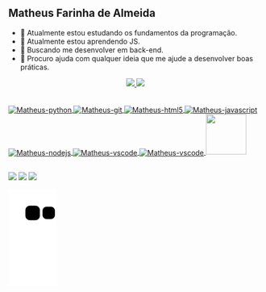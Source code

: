 ##  Matheus Farinha de Almeida

- 🔭 Atualmente estou estudando os fundamentos da programação.
- 🌱 Atualmente estou aprendendo JS.
- 👯 Buscando me desenvolver em back-end.
- 🤔 Procuro ajuda com qualquer ideia que me ajude a desenvolver boas práticas.


<div align="center">
  <a href="https://github.com/Matheus-Farinha">
  
  <img height="160em"  src="https://github-readme-stats.vercel.app/api?username=Matheus-Farinha&show_icons=true&theme=darcula&include_all_commits=true&count_private=true"/>
  <img height="160em"  src="https://github-readme-stats.vercel.app/api/top-langs/?username=Matheus-Farinha&layout=compact&langs_count=7&theme=darcula"/>
</div>
<div style="display: inline_block"><br>
    <href="https://cdn.jsdelivr.net/gh/devicons/devicon@v2.15.1/devicon.min.css"> 
</div>
<div style="display: inline_block"><br>   
	<img align="center" alt="Matheus-python" height="40px" width="40px" src="https://cdn.jsdelivr.net/gh/devicons/devicon/icons/python/python-original.svg" />
	<img align="center" alt="Matheus-git" height="40px" width="40px" src="https://cdn.jsdelivr.net/gh/devicons/devicon/icons/git/git-original.svg" />
	<img align="center" alt="Matheus-html5" height="40px" width="40px" src="https://cdn.jsdelivr.net/gh/devicons/devicon/icons/html5/html5-original.svg" />
	<img align="center" alt="Matheus-javascript" height="40px" width="40px" src="https://cdn.jsdelivr.net/gh/devicons/devicon/icons/javascript/javascript-original.svg" />
	<img align="center" alt="Matheus-nodejs" height="40px" width="40px" src="https://cdn.jsdelivr.net/gh/devicons/devicon/icons/nodejs/nodejs-original.svg" />
	<img align="center" alt="Matheus-vscode" height="40px" width="40px" src="https://cdn.jsdelivr.net/gh/devicons/devicon/icons/vscode/vscode-original.svg" /> 
	<img align="center" alt="Matheus-vscode" height="40px" width="40px" src="https://cdn.jsdelivr.net/gh/devicons/devicon/icons/css3/css3-original.svg" /> 
	<img src="https://giphy.com/embed/hBhrUvUCWQsFOrEGgW" width="80" height="80" href="https://giphy.com/gifs/hBhrUvUCWQsFOrEGgW">
</div>
  
  ##
  
<div align="start">
  <a href="https://instagram.com/faarinha" target="_blank"><img src="https://img.shields.io/badge/-Instagram-%23E4405F?style=for-the-badge&logo=instagram&logoColor=white" target="_blank"></a>
  <a href = "mailto:matheus15farinha@gmail.com"><img src="https://img.shields.io/badge/-Gmail-%23333?style=for-the-badge&logo=gmail&logoColor=white" target="_blank"></a>
  <a href="https://www.linkedin.com/in/matheus-farinha-23a236137/" target="_blank"><img src="https://img.shields.io/badge/-LinkedIn-%230077B5?style=for-the-badge&logo=linkedin&logoColor=white" target="_blank"></a> 
 
  ![Snake animation](https://github.com/rafaballerini/rafaballerini/blob/output/github-contribution-grid-snake.svg)
 
</div>





